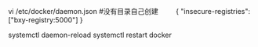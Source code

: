 vi /etc/docker/daemon.json #没有目录自己创建
　　
{ "insecure-registries":["bxy-registry:5000"] }

systemctl daemon-reload
systemctl restart docker